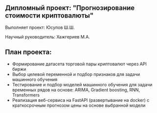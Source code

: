 ##  Дипломный проект: "Прогнозирование стоимости криптовалюты"

Выполняет проект: Юсупов Ш.Ш.

Научный руководитель: Хажгериев М.А.


## План проекта:
- Формирование датасета торговой пары криптовалют через API биржи
- Выбор целевой переменной и подбор признаков для задачи машинного обучения
- Тестирование и подбор моделей машинного обучения для задачи временных рядов на основе: ARIMA,  Gradient boosting, RNN, Transformers
- Реализация веб-сервиса на FastAPI (развертывание на docker) с краткосрочным прогнозом цены на основе выбранной модели
